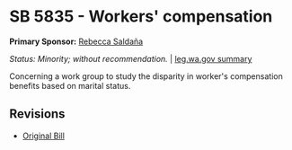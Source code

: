 # SB 5835 - Workers' compensation
**Primary Sponsor:** [Rebecca Saldaña](/person/leg/rebecca.saldana.md)

*Status: Minority; without recommendation.* | [leg.wa.gov summary](https://app.leg.wa.gov/billsummary?BillNumber=5835&Year=2021)

Concerning a work group to study the disparity in worker's compensation benefits based on marital status.

## Revisions
* [Original Bill](1/)